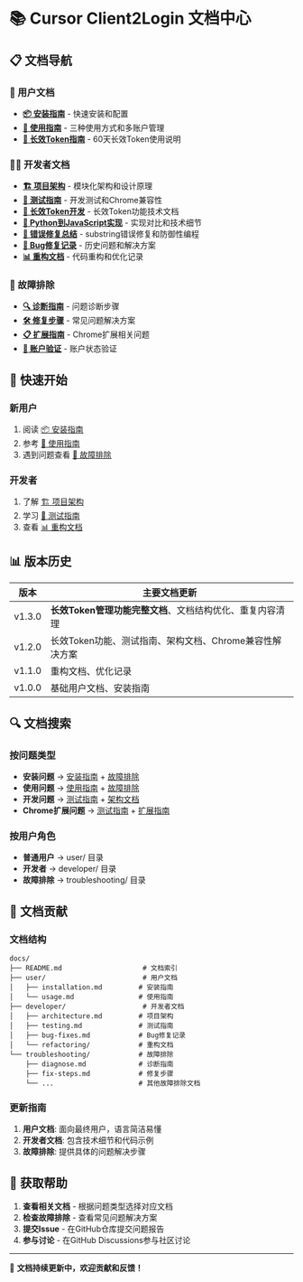 # 📚 Cursor Client2Login 文档中心

## 📋 文档导航

### 👥 用户文档
- **[📦 安装指南](user/installation.md)** - 快速安装和配置
- **[🎯 使用指南](user/usage.md)** - 三种使用方式和多账户管理
- **[🔐 长效Token指南](user/long-term-token-guide.md)** - 60天长效Token使用说明

### 👨‍💻 开发者文档
- **[🏗️ 项目架构](developer/architecture.md)** - 模块化架构和设计原理
- **[🧪 测试指南](developer/testing.md)** - 开发测试和Chrome兼容性
- **[🔐 长效Token开发](developer/long-term-token.md)** - 长效Token功能技术文档
- **[🔄 Python到JavaScript实现](developer/python-to-javascript-implementation.md)** - 实现对比和技术细节
- **[🐛 错误修复总结](developer/ERROR_FIX_SUMMARY.md)** - substring错误修复和防御性编程
- **[🐛 Bug修复记录](developer/bug-fixes.md)** - 历史问题和解决方案
- **[📊 重构文档](developer/refactoring/)** - 代码重构和优化记录

### 🔧 故障排除
- **[🔍 诊断指南](troubleshooting/diagnose.md)** - 问题诊断步骤
- **[🛠️ 修复步骤](troubleshooting/fix-steps.md)** - 常见问题解决方案
- **[📋 扩展指南](troubleshooting/EXTENSION_GUIDE.md)** - Chrome扩展相关问题
- **[👤 账户验证](troubleshooting/ACCOUNT_STATUS_VALIDATION.md)** - 账户状态验证

## 🚀 快速开始

### 新用户
1. 阅读 [📦 安装指南](user/installation.md)
2. 参考 [🎯 使用指南](user/usage.md)
3. 遇到问题查看 [🔧 故障排除](troubleshooting/)

### 开发者
1. 了解 [🏗️ 项目架构](developer/architecture.md)
2. 学习 [🧪 测试指南](developer/testing.md)
3. 查看 [📊 重构文档](developer/refactoring/)

## 📊 版本历史

| 版本 | 主要文档更新 |
|------|-------------|
| v1.3.0 | **长效Token管理功能完整文档**、文档结构优化、重复内容清理 |
| v1.2.0 | 长效Token功能、测试指南、架构文档、Chrome兼容性解决方案 |
| v1.1.0 | 重构文档、优化记录 |
| v1.0.0 | 基础用户文档、安装指南 |

## 🔍 文档搜索

### 按问题类型
- **安装问题** → [安装指南](user/installation.md) + [故障排除](troubleshooting/)
- **使用问题** → [使用指南](user/usage.md) + [故障排除](troubleshooting/)
- **开发问题** → [测试指南](developer/testing.md) + [架构文档](developer/architecture.md)
- **Chrome扩展问题** → [测试指南](developer/testing.md) + [扩展指南](troubleshooting/EXTENSION_GUIDE.md)

### 按用户角色
- **普通用户** → user/ 目录
- **开发者** → developer/ 目录
- **故障排除** → troubleshooting/ 目录

## 📝 文档贡献

### 文档结构
```
docs/
├── README.md                    # 文档索引
├── user/                        # 用户文档
│   ├── installation.md         # 安装指南
│   └── usage.md                # 使用指南
├── developer/                   # 开发者文档
│   ├── architecture.md         # 项目架构
│   ├── testing.md              # 测试指南
│   ├── bug-fixes.md            # Bug修复记录
│   └── refactoring/            # 重构文档
└── troubleshooting/            # 故障排除
    ├── diagnose.md             # 诊断指南
    ├── fix-steps.md            # 修复步骤
    └── ...                     # 其他故障排除文档
```

### 更新指南
1. **用户文档**: 面向最终用户，语言简洁易懂
2. **开发者文档**: 包含技术细节和代码示例
3. **故障排除**: 提供具体的问题解决步骤

## 🤝 获取帮助

1. **查看相关文档** - 根据问题类型选择对应文档
2. **检查故障排除** - 查看常见问题解决方案
3. **提交Issue** - 在GitHub仓库提交问题报告
4. **参与讨论** - 在GitHub Discussions参与社区讨论

---

📖 **文档持续更新中，欢迎贡献和反馈！**
